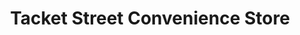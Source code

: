 ---
title: "Tacket Street Convenience Store"
url: /ipswich/tacket-street-convenience-store/
shop: Lebensmittel
---